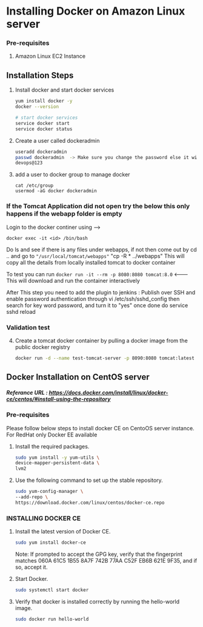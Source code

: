 # Installing Docker on Amazon Linux server

### Pre-requisites
1. Amazon Linux EC2 Instance

## Installation Steps

1. Install docker and start docker services
   ```sh 
   yum install docker -y
   docker --version 
   
   # start docker services
   service docker start
   service docker status
   ```
2. Create a user called dockeradmin
   ```sh
   useradd dockeradmin
   passwd dockeradmin  -> Make sure you change the password else it will not work 
   devops@123
   ```
3. add a user to docker group to manage docker 
   ```
   cat /etc/group
   usermod -aG docker dockeradmin
   ```
### If the Tomcat Application did not open try the below this only happens if the webapp folder is empty
   Login to the docker continer using --> 
  ```
  docker exec -it <id> /bin/bash
  
  ````
  Do ls and see if there is any files under webapps, if not then come out by cd .. and go to ```"/usr/local/tomcat/webapps"``` "cp -R * ../webapps"
  This will copy all the details from locally installed tomcat to docker container
   
   To test you can run ```docker run -it --rm -p 8080:8080 tomcat:8.0``` <--- This will download and run the container interactively
   
   After This step you need to add the plugin to jenkins : Publish over SSH and enable password authentication through vi /etc/ssh/sshd_config then search for key word password, and turn it to "yes" once done do service sshd reload 
### Validation test
4. Create a tomcat docker container by pulling a docker image from the public docker registry
   ```sh
   docker run -d --name test-tomcat-server -p 8090:8080 tomcat:latest
   ```


## Docker Installation on CentOS server
##### Referance URL : https://docs.docker.com/install/linux/docker-ce/centos/#install-using-the-repository
### Pre-requisites

Please follow below steps to install docker CE on CentoOS server instance. For RedHat only Docker EE available 

1. Install the required packages.

   ```sh 
   sudo yum install -y yum-utils \
   device-mapper-persistent-data \
   lvm2
   ```
  
1. Use the following command to set up the stable repository.
 
   ```sh 
   sudo yum-config-manager \
   --add-repo \
   https://download.docker.com/linux/centos/docker-ce.repo
   ```

### INSTALLING DOCKER CE

1. Install the latest version of Docker CE.
   ```sh 
   sudo yum install docker-ce
   ```

   Note: If prompted to accept the GPG key, verify that the fingerprint matches 
060A 61C5 1B55 8A7F 742B 77AA C52F EB6B 621E 9F35, and if so, accept it.

1. Start Docker.
   ```sh 
   sudo systemctl start docker
   ```

1. Verify that docker is installed correctly by running the hello-world image.
   ```sh
   sudo docker run hello-world
   ```
